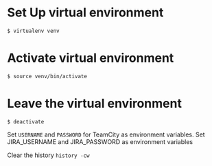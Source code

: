 

# Set Up virtual environment

```
$ virtualenv venv
```


# Activate virtual environment

```
$ source venv/bin/activate
```


# Leave the virtual environment

```
$ deactivate
```


Set `USERNAME` and `PASSWORD` for TeamCity as environment variables.
Set JIRA_USERNAME and JIRA_PASSWORD as environment variables


Clear the history `history -cw`